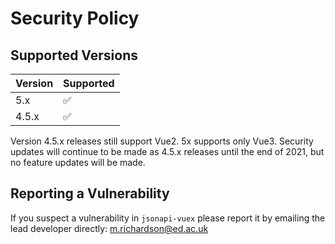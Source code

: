 # Security Policy

## Supported Versions


| Version | Supported          |
| ------- | ------------------ |
| 5.x   | :white_check_mark: |
| 4.5.x   | :white_check_mark:|

Version 4.5.x releases still support Vue2. 5x supports only Vue3.
Security updates will continue to be made as 4.5.x releases until the end of 2021, but no feature updates will be made.

## Reporting a Vulnerability

If you suspect a vulnerability in `jsonapi-vuex` please report it by emailing the lead developer directly: m.richardson@ed.ac.uk
